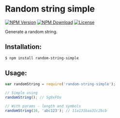 # Random string simple

[![NPM Version](https://img.shields.io/npm/v/random-string-simple.svg)](https://www.npmjs.com/package/random-string-simple)
[![NPM Download](https://img.shields.io/npm/dm/random-string-simple.svg)](https://www.npmjs.com/package/random-string-simple)
[![License](https://img.shields.io/npm/l/random-string-simple.svg)](https://github.com/vladzadvorny/random-string-simple/blob/master/LICENSE)

Generate a random string.

## Installation:

```sh
$ npm install random-string-simple
```

## Usage:

```javascript
var randomString = require('random-string-simple');

// Simple using
randomString(); // Sg9xFOo

// With params - length and symbols
randomString(16, 'abc123'); // 11a131baa31c2bcb
```
